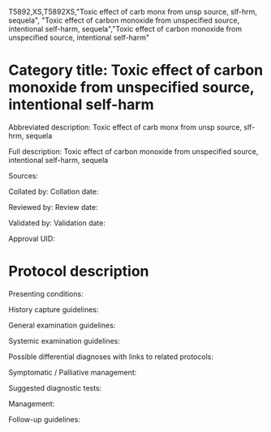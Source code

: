 T5892,XS,T5892XS,"Toxic effect of carb monx from unsp source, slf-hrm, sequela", "Toxic effect of carbon monoxide from unspecified source, intentional self-harm, sequela","Toxic effect of carbon monoxide from unspecified source, intentional self-harm"
# Category title: Toxic effect of carbon monoxide from unspecified source, intentional self-harm

Abbreviated description: Toxic effect of carb monx from unsp source, slf-hrm, sequela

Full description: Toxic effect of carbon monoxide from unspecified source, intentional self-harm, sequela

Sources:

Collated by:
Collation date:

Reviewed by:
Review date:

Validated by:
Validation date:

Approval UID:

# Protocol description

Presenting conditions:

History capture guidelines:

General examination guidelines:

Systemic examination guidelines:

Possible differential diagnoses with links to related protocols:

Symptomatic / Palliative management:

Suggested diagnostic tests:

Management:

Follow-up guidelines:
